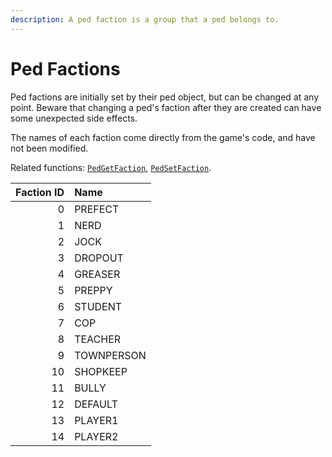 ```yaml
---
description: A ped faction is a group that a ped belongs to.
---
```


# Ped Factions

Ped factions are initially set by their ped object, but can be changed at any point. Beware that changing a ped's faction after they are created can have some unexpected side effects.

The names of each faction come directly from the game's code, and have not been modified.

Related functions: [`PedGetFaction`](/docs/game-reference/global-functions/PedGetFaction), [`PedSetFaction`](/docs/game-reference/global-functions/PedSetFaction).

| Faction ID | Name       |
| ---------: | :--------- |
|          0 | PREFECT    |
|          1 | NERD       |
|          2 | JOCK       |
|          3 | DROPOUT    |
|          4 | GREASER    |
|          5 | PREPPY     |
|          6 | STUDENT    |
|          7 | COP        |
|          8 | TEACHER    |
|          9 | TOWNPERSON |
|         10 | SHOPKEEP   |
|         11 | BULLY      |
|         12 | DEFAULT    |
|         13 | PLAYER1    |
|         14 | PLAYER2    |
